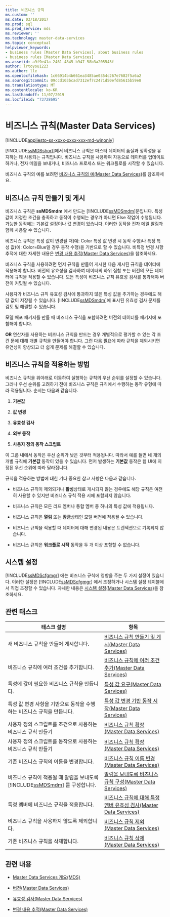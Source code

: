 ```yaml
---
title: 비즈니스 규칙
ms.custom: ''
ms.date: 03/18/2017
ms.prod: sql
ms.prod_service: mds
ms.reviewer: ''
ms.technology: master-data-services
ms.topic: conceptual
helpviewer_keywords:
- business rules [Master Data Services], about business rules
- business rules [Master Data Services]
ms.assetid: a9f9e41a-2461-4845-b947-58b3a205543f
author: lrtoyou1223
ms.author: lle
ms.openlocfilehash: 1c66914b4b661ea3485ae0354c267e7682f5a6a2
ms.sourcegitcommit: 09ccd103bcad7312ef7c2471d50efd85615b59e8
ms.translationtype: MT
ms.contentlocale: ko-KR
ms.lasthandoff: 11/07/2019
ms.locfileid: "73728695"
---
```

# <a name="business-rules-master-data-services"></a>비즈니스 규칙(Master Data Services)

[!INCLUDE[appliesto-ss-xxxx-xxxx-xxx-md-winonly](../includes/appliesto-ss-xxxx-xxxx-xxx-md-winonly.md)]

  [!INCLUDE[ssMDSshort](../includes/ssmdsshort-md.md)]에서 비즈니스 규칙은 마스터 데이터의 품질과 정확성을 유지하는 데 사용되는 규칙입니다. 비즈니스 규칙을 사용하여 자동으로 데이터를 업데이트하거나, 전자 메일을 보내거나, 비즈니스 프로세스 또는 워크플로를 시작할 수 있습니다.  
  
 비즈니스 규칙의 예를 보려면 [비즈니스 규칙의 예&#40;Master Data Services&#41;](../master-data-services/business-rule-examples-master-data-services.md)를 참조하세요.  
  
## <a name="create-and-publish-business-rules"></a>비즈니스 규칙 만들기 및 게시  
 비즈니스 규칙은 **ssMDSmdm** 에서 만드는 [!INCLUDE[ssMDSmdm](../includes/ssmdsmdm-md.md)]문입니다. 특성 값이 지정한 조건을 충족하고 동작이 수행되는 경우가 아니면 Else 작업이 수행됩니다. 가능한 동작에는 기본값 설정이나 값 변경이 있습니다. 이러한 동작을 전자 메일 알림과 함께 사용할 수 있습니다.  
  
 비즈니스 규칙은 특성 값이 변경될 때(예: Color 특성 값 변경 시 동작 수행)나 특정 특성 값(예: Color=Blue일 경우 동작 수행)을 기반으로 할 수 있습니다. 비특정 변경 사항 추적에 대한 자세한 내용은 [변경 내용 추적&#40;Master Data Services&#41;](../master-data-services/change-tracking-master-data-services.md)을 참조하세요.  
  
 비즈니스 규칙을 사용하려면 먼저 규칙을 만들어 게시한 다음 게시된 규칙을 데이터에 적용해야 합니다. 버전의 유효성을 검사하여 데이터의 하위 집합 또는 버전의 모든 데이터에 규칙을 적용할 수 있습니다. 모든 특성이 비즈니스 규칙 유효성 검사를 통과해야 버전이 커밋될 수 있습니다.  
  
 사용자가 비즈니스 규칙 유효성 검사에 통과하지 않은 특성 값을 추가하는 경우에도 해당 값이 저장될 수 있습니다. [!INCLUDE[ssMDSmdm](../includes/ssmdsmdm-md.md)]에 표시된 유효성 검사 문제를 검토 및 해결할 수 있습니다.  
  
 모델 배포 패키지를 만들 때 비즈니스 규칙을 포함하려면 버전의 데이터를 패키지에 포함해야 합니다.  
  
 **OR** 연산자를 사용하는 비즈니스 규칙을 만드는 경우 개별적으로 평가할 수 있는 각 조건 문에 대해 개별 규칙을 만들어야 합니다. 그런 다음 필요에 따라 규칙을 제외시키면 유연성이 향상되고 더 쉽게 문제를 해결할 수 있습니다.  
  
## <a name="how-business-rules-are-applied"></a>비즈니스 규칙을 적용하는 방법  
 비즈니스 규칙을 위아래로 이동하여 실행하는 규칙의 우선 순위를 설정할 수 있습니다. 그러나 우선 순위를 고려하기 전에 비즈니스 규칙은 규칙에서 수행하는 동작 유형에 따라 적용됩니다. 순서는 다음과 같습니다.  
  
1.  **기본값**  
  
2.  **값 변경**  
  
3.  **유효성 검사**  
  
4.  **외부 동작**  
  
5.  **사용자 정의 동작 스크립트**  
  
 이 그룹 내에서 동작은 우선 순위가 낮은 것부터 적용됩니다. 따라서 예를 들면 네 개의 개별 규칙에 **기본값** 동작이 있을 수 있습니다. 먼저 발생하는 **기본값** 동작은 웹 UI에 지정된 우선 순위에 따라 달라집니다.  
  
 규칙을 적용하는 방법에 대한 기타 중요한 참고 사항은 다음과 같습니다.  
  
-   비즈니스 규칙이 제외되거나 **활성**상태로 게시되지 않는 경우에도 해당 규칙은 여전히 사용할 수 있지만 비즈니스 규칙 적용 시에 포함되지 않습니다.  
  
-   비즈니스 규칙은 모든 리프 멤버나 통합 멤버 중 하나의 특성 값에 적용됩니다.  
  
-   비즈니스 규칙은 **열림** 또는 **잠금**상태인 모델 버전에 적용될 수 있습니다.  
  
-   비즈니스 규칙을 적용할 때 데이터에 대해 변경된 내용은 트랜잭션으로 기록되지 않습니다.  
  
-   비즈니스 규칙은 **워크플로 시작** 동작을 두 개 이상 포함할 수 없습니다.  
  
## <a name="system-settings"></a>시스템 설정  
 [!INCLUDE[ssMDScfgmgr](../includes/ssmdscfgmgr-md.md)] 에는 비즈니스 규칙에 영향을 주는 두 가지 설정이 있습니다. 이러한 설정은 [!INCLUDE[ssMDScfgmgr](../includes/ssmdscfgmgr-md.md)] 에서 조정하거나 시스템 설정 테이블에서 직접 조정할 수 있습니다. 자세한 내용은 [시스템 설정&#40;Master Data Services&#41;](../master-data-services/system-settings-master-data-services.md)을 참조하세요.  
  
## <a name="related-tasks"></a>관련 태스크  
  
|태스크 설명|항목|  
|----------------------|-----------|  
|새 비즈니스 규칙을 만들어 게시합니다.|[비즈니스 규칙 만들기 및 게시&#40;Master Data Services&#41;](../master-data-services/create-and-publish-a-business-rule-master-data-services.md)|  
|비즈니스 규칙에 여러 조건을 추가합니다.|[비즈니스 규칙에 여러 조건 추가&#40;Master Data Services&#41;](../master-data-services/add-multiple-conditions-to-a-business-rule-master-data-services.md)|  
|특성에 값이 필요한 비즈니스 규칙을 만듭니다.|[특성 값 요구&#40;Master Data Services&#41;](../master-data-services/require-attribute-values-master-data-services.md)|  
|특성 값 변경 사항을 기반으로 동작을 수행하는 비즈니스 규칙을 만듭니다.|[특성 값 변경 기반 동작 시작&#40;Master Data Services&#41;](../master-data-services/initiate-actions-based-on-attribute-value-changes-master-data-services.md)|  
|사용자 정의 스크립트를 조건으로 사용하는 비즈니스 규칙 만들기|[비즈니스 규칙 확장&#40;Master Data Services&#41;](../master-data-services/business-rules-extension-master-data-services.md)|  
|사용자 정의 스크립트를 동작으로 사용하는 비즈니스 규칙 만들기|[비즈니스 규칙 확장&#40;Master Data Services&#41;](../master-data-services/business-rules-extension-master-data-services.md)|  
|기존 비즈니스 규칙의 이름을 변경합니다.|[비즈니스 규칙 이름 변경&#40;Master Data Services&#41;](../master-data-services/change-a-business-rule-name-master-data-services.md)|  
|비즈니스 규칙이 적용될 때 알림을 보내도록 [!INCLUDE[ssMDSmdm](../includes/ssmdsmdm-md.md)] 를 구성합니다.|[알림을 보내도록 비즈니스 규칙 구성&#40;Master Data Services&#41;](../master-data-services/configure-business-rules-to-send-notifications-master-data-services.md)|  
|특정 멤버에 비즈니스 규칙을 적용합니다.|[비즈니스 규칙에 대해 특정 멤버 유효성 검사&#40;Master Data Services&#41;](../master-data-services/validate-specific-members-against-business-rules-master-data-services.md)|  
|비즈니스 규칙을 사용하지 않도록 제외합니다.|[비즈니스 규칙 제외&#40;Master Data Services&#41;](../master-data-services/exclude-a-business-rule-master-data-services.md)|  
|기존 비즈니스 규칙을 삭제합니다.|[비즈니스 규칙 삭제&#40;Master Data Services&#41;](../master-data-services/delete-a-business-rule-master-data-services.md)|  
  
## <a name="related-content"></a>관련 내용  
  
-   [Master Data Services 개요&#40;MDS&#41;](../master-data-services/master-data-services-overview-mds.md)  
  
-   [버전&#40;Master Data Services&#41;](../master-data-services/versions-master-data-services.md)  
  
-   [유효성 검사&#40;Master Data Services&#41;](../master-data-services/validation-master-data-services.md)  
  
-   [변경 내용 추적&#40;Master Data Services&#41;](../master-data-services/change-tracking-master-data-services.md)  
  
  
